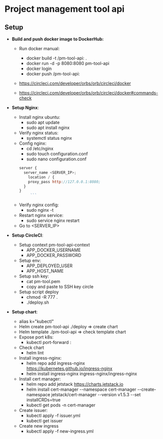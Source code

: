 # Project management tool api

## Setup

- **Build and push docker image to DockerHub:**

  - Run docker manual:

    - docker build -t <username>/pm-tool-api:<version> .
    - docker run -d -p 8080:8080 pm-tool-api
    - docker login
    - docker push <username>/pm-tool-api:<version>

  - https://circleci.com/developer/orbs/orb/circleci/docker
  - https://circleci.com/developer/orbs/orb/circleci/docker#commands-check

- **Setup Nginx**:

  - Install nginx ubuntu:
    - sudo apt update
    - sudo apt install nginx
  - Verify nginx status:
    - systemctl status nginx
  - Config nginx:
    - cd /etc/nginx
    - sudo touch configuration.conf
    - sudo nano configuration.conf
    ````js
    server {
      server_name <SERVER_IP>;
        location / {
        proxy_pass http://127.0.0.1:8080;
      }
    }
         ```
    ````
  - Verify nginx config:
    - sudo nginx -t
  - Restart nginx service:
    - sudo service nginx restart
  - Go to <SERVER_IP>

- **Setup CircleCI**:

  - Setup context pm-tool-api-context
    - APP_DOCKER_USERNAME
    - APP_DOCKER_PASSWORD
  - Setup env:
    - APP_DEPLOYED_USER
    - APP_HOST_NAME
  - Setup ssh key:
    - cat pm-tool.pem
    - copy and paste to SSH key circle
  - Setup script deploy
    - chmod -R 777 .
    - ./deploy.sh

- **Setup chart**:
  - alias k="kubectl"
  - Helm create pm-tool-api ./deploy => create chart
  - Helm template ./pm-tool-api => check template chart
  - Expose port k8s:
    - kubectl port-forward <pod-name> <locahost-port>:<pod-port>
  - Check chart
    - helm lint <path>
  - Install ingress-nginx:
    - helm repo add ingress-nginx https://kubernetes.github.io/ingress-nginx
    - helm install ingress-nginx ingress-nginx/ingress-nginx
  - Install cert manager:
    - helm repo add jetstack https://charts.jetstack.io
    - helm install cert-manager --namespace cert-manager --create-namespace jetstack/cert-manager --version v1.5.3 --set installCRDs=true
    - kubectl get pods -n cert-manager
  - Create issuer:
    - kubectl apply -f issuer.yml
    - kubectl get issuer
  - Create new ingress
    - kubectl apply -f new-ingress.yml
